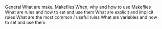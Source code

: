 General What are make, Makefiles When, why and how to use Makefiles What are rules and how to set and use them What are explicit and implicit rules What are the most common / useful rules What are variables and how to set and use them
